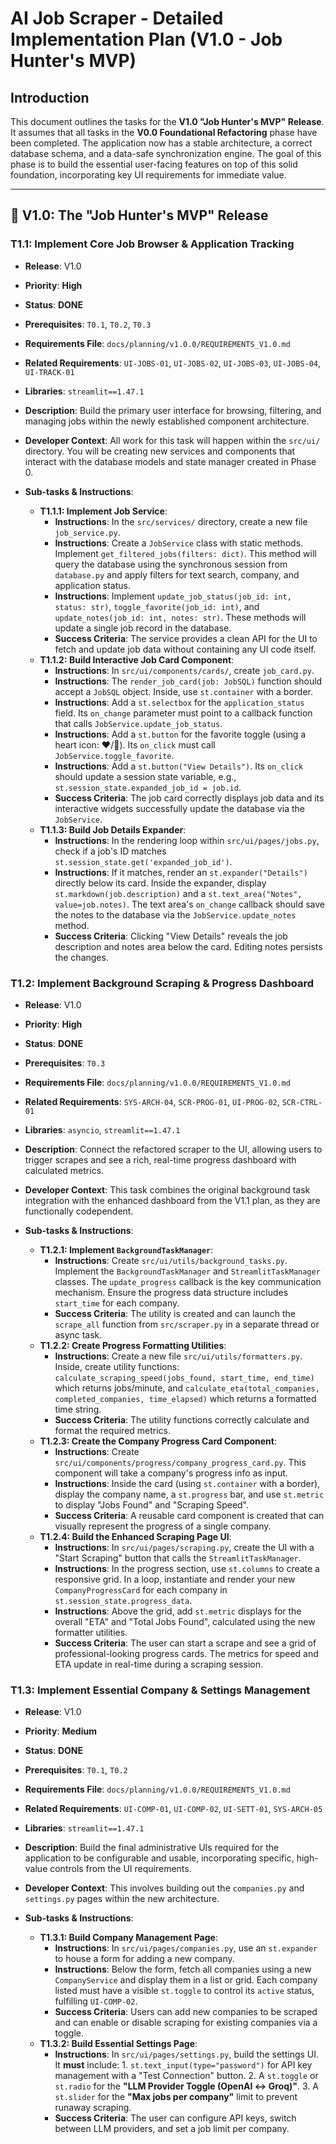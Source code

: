 # AI Job Scraper - Detailed Implementation Plan (V1.0 - Job Hunter's MVP)

## Introduction

This document outlines the tasks for the **V1.0 "Job Hunter's MVP" Release**. It assumes that all tasks in the **V0.0 Foundational Refactoring** phase have been completed. The application now has a stable architecture, a correct database schema, and a data-safe synchronization engine. The goal of this phase is to build the essential user-facing features on top of this solid foundation, incorporating key UI requirements for immediate value.

---

## 🚀 V1.0: The "Job Hunter's MVP" Release

### **T1.1: Implement Core Job Browser & Application Tracking**

- **Release**: V1.0
- **Priority**: **High**
- **Status**: **DONE**
- **Prerequisites**: `T0.1`, `T0.2`, `T0.3`
- **Requirements File**: `docs/planning/v1.0.0/REQUIREMENTS_V1.0.md`
- **Related Requirements**: `UI-JOBS-01`, `UI-JOBS-02`, `UI-JOBS-03`, `UI-JOBS-04`, `UI-TRACK-01`
- **Libraries**: `streamlit==1.47.1`
- **Description**: Build the primary user interface for browsing, filtering, and managing jobs within the newly established component architecture.
- **Developer Context**: All work for this task will happen within the `src/ui/` directory. You will be creating new services and components that interact with the database models and state manager created in Phase 0.

- **Sub-tasks & Instructions**:
  - **T1.1.1: Implement Job Service**:
    - **Instructions**: In the `src/services/` directory, create a new file `job_service.py`.
    - **Instructions**: Create a `JobService` class with static methods. Implement `get_filtered_jobs(filters: dict)`. This method will query the database using the synchronous session from `database.py` and apply filters for text search, company, and application status.
    - **Instructions**: Implement `update_job_status(job_id: int, status: str)`, `toggle_favorite(job_id: int)`, and `update_notes(job_id: int, notes: str)`. These methods will update a single job record in the database.
    - **Success Criteria**: The service provides a clean API for the UI to fetch and update job data without containing any UI code itself.
  - **T1.1.2: Build Interactive Job Card Component**:
    - **Instructions**: In `src/ui/components/cards/`, create `job_card.py`.
    - **Instructions**: The `render_job_card(job: JobSQL)` function should accept a `JobSQL` object. Inside, use `st.container` with a border.
    - **Instructions**: Add a `st.selectbox` for the `application_status` field. Its `on_change` parameter must point to a callback function that calls `JobService.update_job_status`.
    - **Instructions**: Add a `st.button` for the favorite toggle (using a heart icon: ❤️/🤍). Its `on_click` must call `JobService.toggle_favorite`.
    - **Instructions**: Add a `st.button("View Details")`. Its `on_click` should update a session state variable, e.g., `st.session_state.expanded_job_id = job.id`.
    - **Success Criteria**: The job card correctly displays job data and its interactive widgets successfully update the database via the `JobService`.
  - **T1.1.3: Build Job Details Expander**:
    - **Instructions**: In the rendering loop within `src/ui/pages/jobs.py`, check if a job's ID matches `st.session_state.get('expanded_job_id')`.
    - **Instructions**: If it matches, render an `st.expander("Details")` directly below its card. Inside the expander, display `st.markdown(job.description)` and a `st.text_area("Notes", value=job.notes)`. The text area's `on_change` callback should save the notes to the database via the `JobService.update_notes` method.
    - **Success Criteria**: Clicking "View Details" reveals the job description and notes area below the card. Editing notes persists the changes.

### **T1.2: Implement Background Scraping & Progress Dashboard**

- **Release**: V1.0
- **Priority**: **High**
- **Status**: **DONE**
- **Prerequisites**: `T0.3`
- **Requirements File**: `docs/planning/v1.0.0/REQUIREMENTS_V1.0.md`
- **Related Requirements**: `SYS-ARCH-04`, `SCR-PROG-01`, `UI-PROG-02`, `SCR-CTRL-01`
- **Libraries**: `asyncio`, `streamlit==1.47.1`
- **Description**: Connect the refactored scraper to the UI, allowing users to trigger scrapes and see a rich, real-time progress dashboard with calculated metrics.
- **Developer Context**: This task combines the original background task integration with the enhanced dashboard from the V1.1 plan, as they are functionally codependent.

- **Sub-tasks & Instructions**:
  - **T1.2.1: Implement `BackgroundTaskManager`**:
    - **Instructions**: Create `src/ui/utils/background_tasks.py`. Implement the `BackgroundTaskManager` and `StreamlitTaskManager` classes. The `update_progress` callback is the key communication mechanism. Ensure the progress data structure includes `start_time` for each company.
    - **Success Criteria**: The utility is created and can launch the `scrape_all` function from `src/scraper.py` in a separate thread or async task.
  - **T1.2.2: Create Progress Formatting Utilities**:
    - **Instructions**: Create a new file `src/ui/utils/formatters.py`. Inside, create utility functions: `calculate_scraping_speed(jobs_found, start_time, end_time)` which returns jobs/minute, and `calculate_eta(total_companies, completed_companies, time_elapsed)` which returns a formatted time string.
    - **Success Criteria**: The utility functions correctly calculate and format the required metrics.
  - **T1.2.3: Create the Company Progress Card Component**:
    - **Instructions**: Create `src/ui/components/progress/company_progress_card.py`. This component will take a company's progress info as input.
    - **Instructions**: Inside the card (using `st.container` with a border), display the company name, a `st.progress` bar, and use `st.metric` to display "Jobs Found" and "Scraping Speed".
    - **Success Criteria**: A reusable card component is created that can visually represent the progress of a single company.
  - **T1.2.4: Build the Enhanced Scraping Page UI**:
    - **Instructions**: In `src/ui/pages/scraping.py`, create the UI with a "Start Scraping" button that calls the `StreamlitTaskManager`.
    - **Instructions**: In the progress section, use `st.columns` to create a responsive grid. In a loop, instantiate and render your new `CompanyProgressCard` for each company in `st.session_state.progress_data`.
    - **Instructions**: Above the grid, add `st.metric` displays for the overall "ETA" and "Total Jobs Found", calculated using the new formatter utilities.
    - **Success Criteria**: The user can start a scrape and see a grid of professional-looking progress cards. The metrics for speed and ETA update in real-time during a scraping session.

### **T1.3: Implement Essential Company & Settings Management**

- **Release**: V1.0
- **Priority**: **Medium**
- **Status**: **DONE**
- **Prerequisites**: `T0.1`, `T0.2`
- **Requirements File**: `docs/planning/v1.0.0/REQUIREMENTS_V1.0.md`
- **Related Requirements**: `UI-COMP-01`, `UI-COMP-02`, `UI-SETT-01`, `SYS-ARCH-05`
- **Libraries**: `streamlit==1.47.1`
- **Description**: Build the final administrative UIs required for the application to be configurable and usable, incorporating specific, high-value controls from the UI requirements.
- **Developer Context**: This involves building out the `companies.py` and `settings.py` pages within the new architecture.

- **Sub-tasks & Instructions**:
  - **T1.3.1: Build Company Management Page**:
    - **Instructions**: In `src/ui/pages/companies.py`, use an `st.expander` to house a form for adding a new company.
    - **Instructions**: Below the form, fetch all companies using a new `CompanyService` and display them in a list or grid. Each company listed must have a visible `st.toggle` to control its `active` status, fulfilling `UI-COMP-02`.
    - **Success Criteria**: Users can add new companies to be scraped and can enable or disable scraping for existing companies via a toggle.
  - **T1.3.2: Build Essential Settings Page**:
    - **Instructions**: In `src/ui/pages/settings.py`, build the settings UI. It **must** include:
            1. `st.text_input(type="password")` for API key management with a "Test Connection" button.
            2. A `st.toggle` or `st.radio` for the **"LLM Provider Toggle (OpenAI ↔ Groq)"**.
            3. A `st.slider` for the **"Max jobs per company"** limit to prevent runaway scraping.
    - **Success Criteria**: The user can configure API keys, switch between LLM providers, and set a job limit per company.
